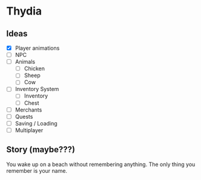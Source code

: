 Thydia
======

Ideas
------
- [X] Player animations
- [ ] NPC
- [ ] Animals
  - [ ] Chicken
  - [ ] Sheep
  - [ ] Cow
- [ ] Inventory System
  - [ ] Inventory
  - [ ] Chest
- [ ] Merchants
- [ ] Quests
- [ ] Saving / Loading
- [ ] Multiplayer

Story (maybe???)
------
You wake up on a beach without remembering anything. The only thing you remember is your name.